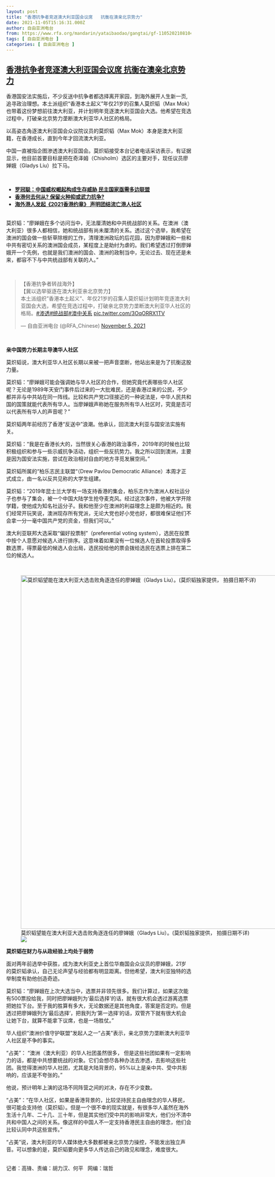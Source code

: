 ```yaml
---
layout: post
title: "香港抗争者竞逐澳大利亚国会议席   抗衡在澳亲北京势力"
date: 2021-11-05T15:16:31.000Z
author: 自由亚洲电台
from: https://www.rfa.org/mandarin/yataibaodao/gangtai/gf-11052021081049.html
tags: [ 自由亚洲电台 ]
categories: [ 自由亚洲电台 ]
---
```

<!--1636125391000-->
[香港抗争者竞逐澳大利亚国会议席   抗衡在澳亲北京势力](https://www.rfa.org/mandarin/yataibaodao/gangtai/gf-11052021081049.html)
------

<div>
<p>香港国安法实施后，不少反送中抗争者都选择离开家园，到海外展开人生新一页, 追寻政治理想。本土派组织“香港本土起义”年仅21岁的召集人莫炽韬（Max Mok）也带着这份梦想前往澳大利亚，并计划明年竞逐澳大利亚国会大选。他希望在竞选过程中，打破亲北京势力垄断澳大利亚华人社区的格局。</p><p>以高姿态角逐澳大利亚国会众议院议员的莫炽韬（Max Mok）本身是澳大利亚籍，在香港成长，直到今年才回流澳大利亚。</p><p>中国一直被指企图渗透澳大利亚国会。莫炽韬接受本台记者电话采访表示，有证据显示，他目前首要目标是把在奇泽姆（Chisholm）选区的主要对手，现任议员廖婵娥（Gladys Liu）拉下马。</p><p><br/></p><ul><li><span class="result-title"><a class="state-published" href="https://www.rfa.org/mandarin/yataibaodao/gangtai/xx-09212021105732.html"><strong>罗冠聪：中国威权崛起构成生存威胁 民主国家亟需多边联盟</strong></a> </span> <span class="discreet"> <span> <span class="searchresultdate"> </span></span></span></li><li><span class="result-title"> <a class="state-published" href="https://www.rfa.org/mandarin/yataibaodao/gangtai/hcm0315a-03152021060404.html"><strong>香港何去何从? 保留火种抑或武力抗争?</strong></a> <span class="discreet"> <span> <span class="searchresultdate"> </span></span></span></span></li><li><span class="result-title"> <a class="state-published" href="https://www.rfa.org/mandarin/yataibaodao/gangtai/sc-03152021133813.html"><strong>海外港人发起《2021香港约章》 声明团结流亡港人社区</strong></a></span></li></ul><p><br/>莫炽韬：“廖婵娥在多个访问当中，无法厘清她和中共统战部的关系。在澳洲（澳大利亚）很多人都相信，她和统战部有尚未厘清的关系。透过这个选举，我希望在澳洲的国会做一些斩草除根的工作，清理澳洲政坛的后花园，因为廖婵娥和一些和中共有密切关系的澳洲国会成员，某程度上是助纣为虐的。我们希望透过打倒廖婵娥开一个先例，也就是我们澳洲的国会、澳洲的政制当中，无论过去、现在还是未来，都容不下与中共统战部有关联的人。”</p><p><br/></p><blockquote class="twitter-tweet"><p dir="ltr" lang="zh">【香港抗争者转战海外】<br/>【冀以选举驱逐在澳大利亚亲北京势力】<br/>本土派组织”香港本土起义”、年仅21岁的召集人莫炽韬计划明年竞逐澳大利亚国会大选，希望在竞选过程中，打破亲北京势力垄断澳大利亚华人社区的格局。<a href="https://twitter.com/hashtag/%E6%B8%97%E9%80%8F?src=hash&amp;ref_src=twsrc%5Etfw">#渗透</a><a href="https://twitter.com/hashtag/%E7%BB%9F%E6%88%98%E9%83%A8?src=hash&amp;ref_src=twsrc%5Etfw">#统战部</a><a href="https://twitter.com/hashtag/%E6%BE%B3%E4%B8%AD%E5%85%B3%E7%B3%BB?src=hash&amp;ref_src=twsrc%5Etfw">#澳中关系</a> <a href="https://t.co/3OqORRX1TV">pic.twitter.com/3OqORRX1TV</a></p>— 自由亚洲电台 (@RFA_Chinese) <a href="https://twitter.com/RFA_Chinese/status/1456577489556410375?ref_src=twsrc%5Etfw">November 5, 2021</a></blockquote><p></p><p><br/></p><p><strong>亲中国势力长期主导澳华人社区</strong></p><p>莫炽韬说，澳大利亚华人社区长期以来被一把声音垄断，他站出来是为了抗衡这股力量。</p><p>莫炽韬：“廖婵娥可能会强调她与华人社区的合作，但她究竟代表哪些华人社区呢？无论是1989年天安门事件后过来的一大批难民，还是香港过来的公民，不少都并非与中共站在同一阵线。比较和共产党口径接近的一种说法是，中华人民共和国的国策就能代表所有华人。当廖婵娥声称她在服务所有华人社区时，究竟是否可以代表所有华人的声音呢？”</p><p>莫炽韬两年前经历了香港“反送中”浪潮。他承认，回流澳大利亚与国安法实施有关。</p><p>莫炽韬：“我是在香港长大的，当然很关心香港的政治事件，2019年的时候也比较积极组织和参与一些示威抗争活动，组织一些反抗势力。我之所以回到澳洲，主要是因为国安法实施，尝试在政治相对自由的地方寻觅发展空间。”</p><p>莫炽韬所属的“柏乐志民主联盟“（Drew Pavlou Democratic Alliance）本周才正式成立，由一名以反共见称的大学生组建。</p><p>莫炽韬：“2019年昆士兰大学有一场支持香港的集会，柏乐志作为澳洲人权社运分子也参与了集会，被一个中国大陆学生抢夺麦克风。经过这次事件，他被大学开除学籍，使他成为知名社运分子。我和他至少在澳洲的利益理念上是颇为相近的。我们经常开玩笑说，澳洲现存所有党派，无论大党也好小党也好，都很难保证他们不会拿一分一毫中国共产党的资金，但我们可以。”</p><p>澳大利亚联邦大选采取“偏好投票制”（preferential voting system），选民在投票中按个人意愿对候选人进行排序。这意味着如果没有一位候选人在首轮投票取得多数选票，得票最低的候选人会出局，选民投给他的票会拨给选民在选票上排在第二位的候选人。</p><p><br/></p><p><figure class="image-richtext image-inline captioned" style="width:1280px;"><img alt="莫炽韬望能在澳大利亚大选击败角逐连任的廖婵娥（Gladys Liu）。(莫炽韬独家提供， 拍摄日期不详)" height="960" src="https://www.rfa.org/mandarin/yataibaodao/gangtai/gf-11052021081049.html/m1105gf-1.jpg/@@images/3b128add-0346-46a7-bf43-6f7371f0fd3d.jpeg" title="M1105GF-1.jpg" width="1280"/><figcaption class="image-caption">莫炽韬望能在澳大利亚大选击败角逐连任的廖婵娥（Gladys Liu）。(莫炽韬独家提供， 拍摄日期不详)</figcaption><small></small><div id="zoomattribute"><a data-caption="莫炽韬望能在澳大利亚大选击败角逐连任的廖婵娥（Gladys Liu）。(莫炽韬独家提供， 拍摄日期不详)" data-fancybox="" href="https://www.rfa.org/mandarin/yataibaodao/gangtai/gf-11052021081049.html/m1105gf-1.jpg" id="single_image" title="莫炽韬望能在澳大利亚大选击败角逐连任的廖婵娥（Gladys Liu）。(莫炽韬独家提供， 拍摄日期不详)"><img src="/++plone++rfa-resources/img/icon-zoom.png"/></a></div></figure></p><p><strong>莫炽韬在财力与从政经验上均处于弱势</strong></p><p>面对两年前选举中获胜，成为澳大利亚史上首位华裔国会众议员的廖婵娥，21岁的莫炽韬承认，自己无论声望与经验都有明显距离。但他希望，澳大利亚独特的选举制度有助他创造奇迹。</p><p>莫炽韬：“廖婵娥在上次大选当中，选票并非领先很多。我们计算过，如果这次能有500票投给我，同时把廖婵娥列为‘最后选择’的话，就有很大机会透过游离选票把她拉下台。至于我的胜算有多大，无论数据还是其他角度，答案是否定的。但是透过把廖婵娥列为‘最后选择’，把我列为‘第一选择’的话，双管齐下就有很大机会让她下台，就算不能拿下议席，也是一场胜仗。”</p><p>华人组织“澳洲价值守护联盟”发起人之一“占美”表示，亲北京势力垄断澳大利亚华人社区是不争的事实。</p><p>“占美”： “澳洲（澳大利亚）的华人社团虽然很多， 但是这些社团如果有一定影响力的话，都是中共想要统战的对象。它们会想尽各种办法去渗透，去影响这些社团。我觉得澳洲的华人社团，尤其是大陆背景的，95%以上是亲中共、受中共影响的，应该是不夸张的。”</p><p>他说，预计明年上演的这场不同阵营之间的对决，存在不少变数。</p><p>“占美”：“在华人社区，如果是香港背景的，比较坚持民主自由理念的华人移民，很可能会支持他（莫炽韬）。但是一个很不幸的现实就是，有很多华人虽然在海外生活十几年、二十几、三十年，但是其实他们受中共的影响非常大，他们分不清中共和中国人之间的关系。像这样的中国人不一定支持香港民主自由的理念，他们会比较认同中共这些宣传。”</p><p>“占美”说，澳大利亚的华人媒体绝大多数都被亲北京势力操控，不能发出独立声音。可以想象的是，莫炽韬要向更多华人传达自己的政见和理念，难度很大。</p><p><br/>记者：高锋、责编：胡力汉、何平   网编：瑞哲</p>
</div>
